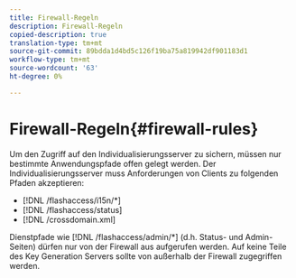 ```yaml
---
title: Firewall-Regeln
description: Firewall-Regeln
copied-description: true
translation-type: tm+mt
source-git-commit: 89bdda1d4bd5c126f19ba75a819942df901183d1
workflow-type: tm+mt
source-wordcount: '63'
ht-degree: 0%

---
```



# Firewall-Regeln{#firewall-rules}

Um den Zugriff auf den Individualisierungsserver zu sichern, müssen nur bestimmte Anwendungspfade offen gelegt werden. Der Individualisierungsserver muss Anforderungen von Clients zu folgenden Pfaden akzeptieren:

* [!DNL /flashaccess/i15n/*]
* [!DNL /flashaccess/status]
* [!DNL /crossdomain.xml]

Dienstpfade wie [!DNL /flashaccess/admin/*] (d.h. Status- und Admin-Seiten) dürfen nur von der Firewall aus aufgerufen werden. Auf keine Teile des Key Generation Servers sollte von außerhalb der Firewall zugegriffen werden.
